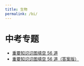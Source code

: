 ```yaml
---
title: 生物
permalink: /bi/
---
```


# 中考专题

- [重要知识识图填空 56 道](/note/bi/识图填空/)
- [重要知识识图填空 56 道（答案版）](/note/bi/识图填空答案版/)
